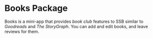 # Books Package

Books is a mini-app that provides _book club_ features to SSB similar to _Goodreads_ and _The StoryGraph_. You can add and edit books, and leave reviews for them.
